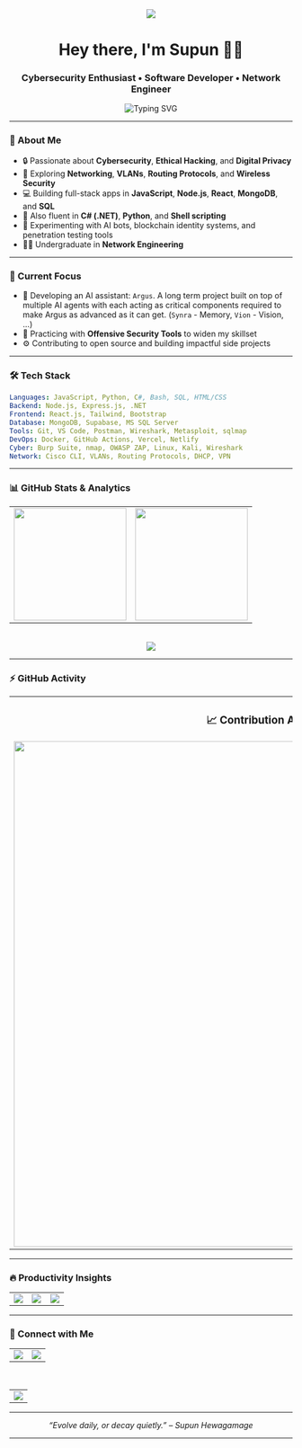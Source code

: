 <div align="center">
  <img src="https://capsule-render.vercel.app/api?type=waving&color=gradient&customColorList=6,11,20&height=200&section=header&text=Supun%20Hewagamage&fontSize=50&fontColor=fff&animation=twinkling&fontAlignY=35&desc=Cybersecurity%20•%20Development%20•%20Innovation&descAlignY=55&descSize=18"/>
</div>

<h1 align="center">Hey there, I'm Supun 👨‍💻</h1>
<h3 align="center">Cybersecurity Enthusiast • Software Developer • Network Engineer</h3>

<div align="center">
  <img src="https://readme-typing-svg.herokuapp.com?font=Fira+Code&size=20&duration=3000&pause=1000&color=00BFFF&center=true&vCenter=true&width=435&lines=Goal-Oriented+Technologist;Lover+of+Code%2C+Packets%2C+and+Privacy;Always+Learning+%E2%9A%9B%EF%B8%8F;Let's+Build+Secure+Futures+Together" alt="Typing SVG" />
</div>

---

### 🧠 About Me

- 🔒 Passionate about **Cybersecurity**, **Ethical Hacking**, and **Digital Privacy**
- 📡 Exploring **Networking**, **VLANs**, **Routing Protocols**, and **Wireless Security**
- 💻 Building full-stack apps in **JavaScript**, **Node.js**, **React**, **MongoDB**, and **SQL**
- 🧰 Also fluent in **C# (.NET)**, **Python**, and **Shell scripting**
- 🧪 Experimenting with AI bots, blockchain identity systems, and penetration testing tools
- 🧑‍🎓 Undergraduate in **Network Engineering**

---

### 🚀 Current Focus

- 🤖 Developing an AI assistant: `Argus`. A long term project built on top of multiple AI agents with each acting as critical components required to make Argus as advanced as it can get. (`Synra` - Memory, `Vion` - Vision, ...)
- 🧱 Practicing with **Offensive Security Tools** to widen my skillset
- ⚙️ Contributing to open source and building impactful side projects

---

### 🛠️ Tech Stack

```yaml
Languages: JavaScript, Python, C#, Bash, SQL, HTML/CSS
Backend: Node.js, Express.js, .NET
Frontend: React.js, Tailwind, Bootstrap
Database: MongoDB, Supabase, MS SQL Server
Tools: Git, VS Code, Postman, Wireshark, Metasploit, sqlmap
DevOps: Docker, GitHub Actions, Vercel, Netlify
Cyber: Burp Suite, nmap, OWASP ZAP, Linux, Kali, Wireshark
Network: Cisco CLI, VLANs, Routing Protocols, DHCP, VPN
````

---

### 📊 GitHub Stats & Analytics

<div align="center">

<table>
  <tr>
    <td width="50%" align="center">
      <img height="200" src="https://github-readme-stats.vercel.app/api?username=supunhg&show_icons=true&theme=tokyonight&hide_border=true&custom_title=⚡%20GitHub%20Overview&ring_color=00d4aa&sideNums_color=1a73e8"/>
    </td>
    <td width="50%" align="center">
      <img height="200" src="https://github-readme-stats.vercel.app/api/top-langs/?username=supunhg&layout=compact&theme=tokyonight&hide_border=true&langs_count=10&custom_title=🔥%20Most%20Used%20Languages&card_width=400" />
    </td>
  </tr>
</table>

<br>

  <img src="https://github-readme-streak-stats.herokuapp.com/?user=supunhg&theme=tokyonight&hide_border=true" />

</div>

---

### ⚡ GitHub Activity

<div align="center">

<!-- ═══════════════════════════════════════════════════════════ -->
<!-- ACTIVITY GRAPH SECTION -->
<!-- ═══════════════════════════════════════════════════════════ -->

<table>
  <tr>
    <td align="center">
      <h3>📈 Contribution Activity</h3>
      <img width="900" src="https://github-readme-activity-graph.vercel.app/graph?username=supunhg&theme=tokyo-night&hide_border=true&radius=16&area=true&order=5&custom_title=Yearly%20Contribution%20Graph&point_size=6&line_thickness=2"/>
    </td>
  </tr>
</table>

</div>

---

### 🔥 Productivity Insights

<div align="center">

<table>
  <tr>
    <td width="33%" align="center">
      <img src="https://img.shields.io/badge/Focus-Cybersecurity-FF6B6B?style=for-the-badge&logo=shield&logoColor=white" />
      <br>
    </td>
    <td width="34%" align="center">
      <img src="https://img.shields.io/badge/Learning-Continuous-1A73E8?style=for-the-badge&logo=bookstack&logoColor=white" />
      <br>
    </td>
    <td width="33%" align="center">
      <img src="https://img.shields.io/badge/Collaboration-Open-F39C12?style=for-the-badge&logo=handshake&logoColor=white" />
      <br>
    </td>
  </tr>
</table>

</div>

---

### 🧭 Connect with Me

<div align="center">

<table>
  <tr>
    <td align="center">
      <a href="https://www.linkedin.com/in/supunhewagamage">
        <img src="https://img.shields.io/badge/LinkedIn-Connect-0077B5?style=for-the-badge&logo=linkedin&logoColor=white&labelColor=0077B5" />
      </a>
    </td>
    <td align="center">
      <a href="https://github.com/supunhg">
        <img src="https://img.shields.io/badge/GitHub-Follow-181717?style=for-the-badge&logo=github&logoColor=white&labelColor=181717" />
      </a>
    </td>

  </tr>
</table>

<br>

<table>
  <tr>
    <td align="center">
      <img src="https://capsule-render.vercel.app/api?type=waving&color=gradient&customColorList=6,11,20&height=100&section=footer&text=Thanks%20for%20visiting!&fontSize=16&fontColor=fff&animation=twinkling&fontAlignY=75"/>
    </td>
  </tr>
</table>

</div>

---

<p align="center"><i>“Evolve daily, or decay quietly.” – Supun Hewagamage</i></p>

---